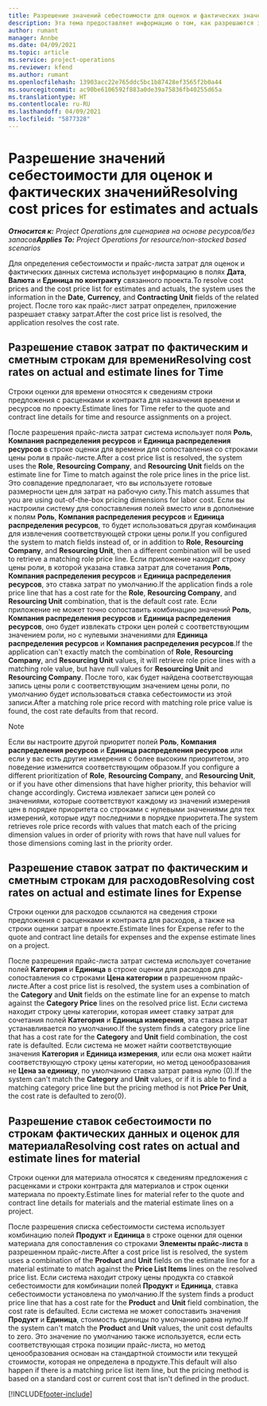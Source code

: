 ```yaml
---
title: Разрешение значений себестоимости для оценок и фактических значений
description: Эта тема предоставляет информацию о том, как разрешаются значения себестоимости для оценок и фактических значений.
author: rumant
manager: Annbe
ms.date: 04/09/2021
ms.topic: article
ms.service: project-operations
ms.reviewer: kfend
ms.author: rumant
ms.openlocfilehash: 13903acc22e765ddc5bc1b87428ef3565f2b0a44
ms.sourcegitcommit: ac90be6106592f883a0de39a75836fb40255d65a
ms.translationtype: HT
ms.contentlocale: ru-RU
ms.lasthandoff: 04/09/2021
ms.locfileid: "5877328"
---
```

# <a name="resolving-cost-prices-for-estimates-and-actuals"></a><span data-ttu-id="19157-103">Разрешение значений себестоимости для оценок и фактических значений</span><span class="sxs-lookup"><span data-stu-id="19157-103">Resolving cost prices for estimates and actuals</span></span>

<span data-ttu-id="19157-104">_**Относится к:** Project Operations для сценариев на основе ресурсов/без запасов_</span><span class="sxs-lookup"><span data-stu-id="19157-104">_**Applies To:** Project Operations for resource/non-stocked based scenarios_</span></span>

<span data-ttu-id="19157-105">Для определения себестоимости и прайс-листа затрат для оценок и фактических данных система использует информацию в полях **Дата**, **Валюта** и **Единица по контракту** связанного проекта.</span><span class="sxs-lookup"><span data-stu-id="19157-105">To resolve cost prices and the cost price list for estimates and actuals, the system uses the information in the **Date**, **Currency**, and **Contracting Unit** fields of the related project.</span></span> <span data-ttu-id="19157-106">После того как прайс-лист затрат определен, приложение разрешает ставку затрат.</span><span class="sxs-lookup"><span data-stu-id="19157-106">After the cost price list is resolved, the application resolves the cost rate.</span></span>

## <a name="resolving-cost-rates-on-actual-and-estimate-lines-for-time"></a><span data-ttu-id="19157-107">Разрешение ставок затрат по фактическим и сметным строкам для времени</span><span class="sxs-lookup"><span data-stu-id="19157-107">Resolving cost rates on actual and estimate lines for Time</span></span>

<span data-ttu-id="19157-108">Строки оценки для времени относятся к сведениям строки предложения с расценками и контракта для назначения времени и ресурсов по проекту.</span><span class="sxs-lookup"><span data-stu-id="19157-108">Estimate lines for Time refer to the quote and contract line details for time and resource assignments on a project.</span></span>

<span data-ttu-id="19157-109">После разрешения прайс-листа затрат система использует поля **Роль**, **Компания распределения ресурсов** и **Единица распределения ресурсов** в строке оценки для времени для сопоставления со строками цены роли в прайс-листе.</span><span class="sxs-lookup"><span data-stu-id="19157-109">After a cost price list is resolved, the system uses the **Role**, **Resourcing Company**, and **Resourcing Unit** fields on the estimate line for Time to match against the role price lines in the price list.</span></span> <span data-ttu-id="19157-110">Это совпадение предполагает, что вы используете готовые размерности цен для затрат на рабочую силу.</span><span class="sxs-lookup"><span data-stu-id="19157-110">This match assumes that you are using out-of-the-box pricing dimensions for labor cost.</span></span> <span data-ttu-id="19157-111">Если вы настроили систему для сопоставления полей вместо или в дополнение к полям **Роль**, **Компания распределения ресурсов** и **Единица распределения ресурсов**, то будет использоваться другая комбинация для извлечения соответствующей строки цены роли.</span><span class="sxs-lookup"><span data-stu-id="19157-111">If you configured the system to match fields instead of, or in addition to **Role**, **Resourcing Company**, and **Resourcing Unit**, then a different combination will be used to retrieve a matching role price line.</span></span> <span data-ttu-id="19157-112">Если приложение находит строку цены роли, в которой указана ставка затрат для сочетания **Роль**, **Компания распределения ресурсов** и **Единица распределения ресурсов**, это ставка затрат по умолчанию.</span><span class="sxs-lookup"><span data-stu-id="19157-112">If the application finds a role price line that has a cost rate for the **Role**, **Resourcing Company**, and **Resourcing Unit** combination, that is the default cost rate.</span></span> <span data-ttu-id="19157-113">Если приложение не может точно сопоставить комбинацию значений **Роль**, **Компания распределения ресурсов** и **Единица распределения ресурсов**, оно будет извлекать строки цен ролей с соответствующим значением роли, но с нулевыми значениями для **Единица распределения ресурсов** и **Компания распределения ресурсов**.</span><span class="sxs-lookup"><span data-stu-id="19157-113">If the application can't exactly match the combination of **Role**, **Resourcing Company**, and **Resourcing Unit** values, it will retrieve role price lines with a matching role value, but have null values for **Resourcing Unit** and **Resourcing Company**.</span></span> <span data-ttu-id="19157-114">После того, как будет найдена соответствующая запись цены роли с соответствующим значением цены роли, по умолчанию будет использоваться ставка себестоимости из этой записи.</span><span class="sxs-lookup"><span data-stu-id="19157-114">After a matching role price record with matching role price value is found, the cost rate defaults from that record.</span></span> 

> [!NOTE]
> <span data-ttu-id="19157-115">Если вы настроите другой приоритет полей **Роль**, **Компания распределения ресурсов** и **Единица распределения ресурсов** или если у вас есть другие измерения с более высоким приоритетом, это поведение изменится соответствующим образом.</span><span class="sxs-lookup"><span data-stu-id="19157-115">If you configure a different prioritization of **Role**, **Resourcing Company**, and **Resourcing Unit**, or if you have other dimensions that have higher priority, this behavior will change accordingly.</span></span> <span data-ttu-id="19157-116">Система извлекает записи цен ролей со значениями, которые соответствуют каждому из значений измерения цен в порядке приоритета со строками с нулевыми значениями для тех измерений, которые идут последними в порядке приоритета.</span><span class="sxs-lookup"><span data-stu-id="19157-116">The system retrieves role price records with values that match each of the pricing dimension values in order of priority with rows that have null values for those dimensions coming last in the priority order.</span></span>

## <a name="resolving-cost-rates-on-actual-and-estimate-lines-for-expense"></a><span data-ttu-id="19157-117">Разрешение ставок затрат по фактическим и сметным строкам для расходов</span><span class="sxs-lookup"><span data-stu-id="19157-117">Resolving cost rates on actual and estimate lines for Expense</span></span>

<span data-ttu-id="19157-118">Строки оценки для расходов ссылаются на сведения строки предложения с расценками и контракта для расходов, а также на строки оценки затрат в проекте.</span><span class="sxs-lookup"><span data-stu-id="19157-118">Estimate lines for Expense refer to the quote and contract line details for expenses and the expense estimate lines on a project.</span></span>

<span data-ttu-id="19157-119">После разрешения прайс-листа затрат система использует сочетание полей **Категория** и **Единица** в строке оценки для расходов для сопоставления со строками **Цена категории** в разрешенном прайс-листе.</span><span class="sxs-lookup"><span data-stu-id="19157-119">After a cost price list is resolved, the system uses a combination of the **Category** and **Unit** fields on the estimate line for an expense to match against the **Category Price** lines on the resolved price list.</span></span> <span data-ttu-id="19157-120">Если система находит строку цены категории, которая имеет ставку затрат для сочетания полей **Категория** и **Единица измерения**, эта ставка затрат устанавливается по умолчанию.</span><span class="sxs-lookup"><span data-stu-id="19157-120">If the system finds a category price line that has a cost rate for the **Category** and **Unit** field combination, the cost rate is defaulted.</span></span> <span data-ttu-id="19157-121">Если система не может найти соответствующие значения **Категория** и **Единица измерения**, или если она может найти соответствующую строку цены категории, но метод ценообразования не **Цена за единицу**, по умолчанию ставка затрат равна нулю (0).</span><span class="sxs-lookup"><span data-stu-id="19157-121">If the system can't match the **Category** and **Unit** values, or if it is able to find a matching category price line but the pricing method is not **Price Per Unit**, the cost rate is defaulted to zero(0).</span></span>

## <a name="resolving-cost-rates-on-actual-and-estimate-lines-for-material"></a><span data-ttu-id="19157-122">Разрешение ставок себестоимости по строкам фактических данных и оценок для материала</span><span class="sxs-lookup"><span data-stu-id="19157-122">Resolving cost rates on actual and estimate lines for material</span></span>

<span data-ttu-id="19157-123">Строки оценки для материала относятся к сведениям предложения с расценками и строки контракта для материалов и строк оценки материала по проекту.</span><span class="sxs-lookup"><span data-stu-id="19157-123">Estimate lines for material refer to the quote and contract line details for materials and the material estimate lines on a project.</span></span>

<span data-ttu-id="19157-124">После разрешения списка себестоимости система использует комбинацию полей **Продукт** и **Единица** в строке оценки для оценки материала для сопоставления со строками **Элементы прайс-листа** в разрешенном прайс-листе.</span><span class="sxs-lookup"><span data-stu-id="19157-124">After a cost price list is resolved, the system uses a combination of the **Product** and **Unit** fields on the estimate line for a material estimate to match against the **Price List Items** lines on the resolved price list.</span></span> <span data-ttu-id="19157-125">Если система находит строку цены продукта со ставкой себестоимости для комбинации полей **Продукт** и **Единица**, ставка себестоимости установлена по умолчанию.</span><span class="sxs-lookup"><span data-stu-id="19157-125">If the system finds a product price line that has a cost rate for the **Product** and **Unit** field combination, the cost rate is defaulted.</span></span> <span data-ttu-id="19157-126">Если система не может сопоставить значения **Продукт** и **Единица**, стоимость единицы по умолчанию равна нулю.</span><span class="sxs-lookup"><span data-stu-id="19157-126">If the system can't match the **Product** and **Unit** values, the unit cost defaults to zero.</span></span> <span data-ttu-id="19157-127">Это значение по умолчанию также используется, если есть соответствующая строка позиции прайс-листа, но метод ценообразования основан на стандартной стоимости или текущей стоимости, которая не определена в продукте.</span><span class="sxs-lookup"><span data-stu-id="19157-127">This default will also happen if there is a matching price list item line, but the pricing method is based on a standard cost or current cost that isn't defined in the product.</span></span>

[!INCLUDE[footer-include](../includes/footer-banner.md)]
